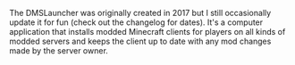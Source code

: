 The DMSLauncher was originally created in 2017 but I still occasionally update it for fun (check out the changelog for dates). It's a computer application that installs modded Minecraft clients for players on all kinds of modded servers and keeps the client up to date with any mod changes made by the server owner.
